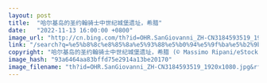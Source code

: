 ```yaml
---
layout: post
title:  "哈尔基岛的圣约翰骑士中世纪城堡遗址，希腊"
date:   "2022-11-13 16:00:00 +0800"
image_url: "http://cn.bing.com/th?id=OHR.SanGiovanni_ZH-CN3184593519_1920x1080.jpg&rf=LaDigue_1920x1080.jpg&pid=hp"
link: "/search?q=%e5%b8%8c%e8%85%8a%e5%93%88%e5%b0%94%e5%9f%ba%e5%b2%9b&form=hpcapt&mkt=zh-cn"
copyright: "哈尔基岛的圣约翰骑士中世纪城堡遗址，希腊 (© Massimo Ripani/eStock Photo)"
image_hash: "93a6464aa83bffd75e2914a13be20170"
image_filename: "th?id=OHR.SanGiovanni_ZH-CN3184593519_1920x1080.jpg&rf=LaDigue_1920x1080.jpg&pid=hp"
---
```

